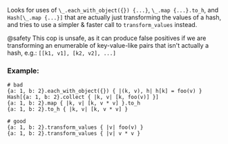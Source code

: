 Looks for uses of `\_.each_with_object({}) {...}`,
`\_.map {...}.to_h`, and `Hash[\_.map {...}]` that are actually just
transforming the values of a hash, and tries to use a simpler & faster
call to `transform_values` instead.

@safety
    This cop is unsafe, as it can produce false positives if we are
    transforming an enumerable of key-value-like pairs that isn't actually
    a hash, e.g.: `[[k1, v1], [k2, v2], ...]`

### Example:
    # bad
    {a: 1, b: 2}.each_with_object({}) { |(k, v), h| h[k] = foo(v) }
    Hash[{a: 1, b: 2}.collect { |k, v| [k, foo(v)] }]
    {a: 1, b: 2}.map { |k, v| [k, v * v] }.to_h
    {a: 1, b: 2}.to_h { |k, v| [k, v * v] }

    # good
    {a: 1, b: 2}.transform_values { |v| foo(v) }
    {a: 1, b: 2}.transform_values { |v| v * v }